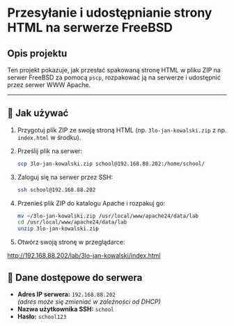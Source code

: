 # Przesyłanie i udostępnianie strony HTML na serwerze FreeBSD

## Opis projektu

Ten projekt pokazuje, jak przesłać spakowaną stronę HTML w pliku ZIP na serwer FreeBSD za pomocą `pscp`, rozpakować ją na serwerze i udostępnić przez serwer WWW Apache.


---

## 🚀 Jak używać

1. Przygotuj plik ZIP ze swoją stroną HTML (np. `3lo-jan-kowalski.zip` z np. `index.html` w środku).  
2. Prześlij plik na serwer:

    ```bash
    scp 3lo-jan-kowalski.zip school@192.168.88.202:/home/school/
    ```

3. Zaloguj się na serwer przez SSH:

    ```bash
    ssh school@192.168.88.202
    ```

4. Przenieś plik ZIP do katalogu Apache i rozpakuj go:

    ```bash
    mv ~/3lo-jan-kowalski.zip /usr/local/www/apache24/data/lab
    cd /usr/local/www/apache24/data/lab
    unzip 3lo-jan-kowalski.zip
    ```

5. Otwórz swoją stronę w przeglądarce:


http://192.168.88.202/lab/3lo-jan-kowalski/index.html


## 🔐 Dane dostępowe do serwera

- **Adres IP serwera:** `192.168.88.202`  
  *(adres może się zmieniać w zależności od DHCP)*  
- **Nazwa użytkownika SSH:** `school`  
- **Hasło:** `school123`
